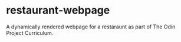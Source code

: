 # restaurant-webpage
A dynamically rendered webpage for a restaraunt as part of The Odin Project Curriculum.

